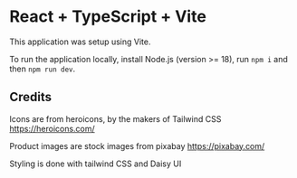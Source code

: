 # React + TypeScript + Vite

This application was setup using Vite.

To run the application locally, install Node.js (version >= 18), run `npm i` and then `npm run dev`.

## Credits

Icons are from heroicons, by the makers of Tailwind CSS https://heroicons.com/

Product images are stock images from pixabay https://pixabay.com/

Styling is done with tailwind CSS and Daisy UI
